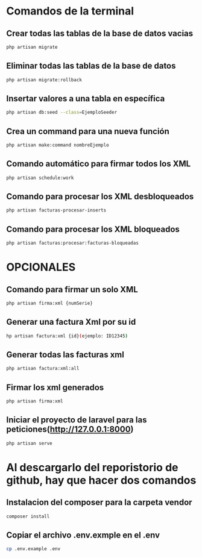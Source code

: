 # Comandos de la terminal 

## Crear todas las tablas de la base de datos vacias

```sh
php artisan migrate
```

## Eliminar todas las tablas de la base de datos

```sh
php artisan migrate:rollback
```

## Insertar valores a una tabla en específica

```sh
php artisan db:seed --class=EjemploSeeder
```

## Crea un command para una nueva función

```sh
php artisan make:command nombreEjemplo
```

## Comando automático para firmar todos los XML

```sh
php artisan schedule:work
```

## Comando para procesar los XML desbloqueados

```sh
php artisan facturas-procesar-inserts
```

## Comando para procesar los XML bloqueados

```sh
php artisan facturas:procesar:facturas-bloqueadas
```


# OPCIONALES

## Comando para firmar un solo XML

```sh
php artisan firma:xml {numSerie}
```

## Generar una factura Xml por su id

```sh
hp artisan factura:xml {id}(ejemplo: ID12345)
```

## Generar todas las facturas xml

```sh
php artisan factura:xml:all
```

## Firmar los xml generados

```sh
php artisan firma:xml
```

## Iniciar el proyecto de laravel para las peticiones(http://127.0.0.1:8000)

```sh
php artisan serve
```

# Al descargarlo del reporistorio de github, hay que hacer dos comandos

## Instalacion del composer para la carpeta vendor

```sh
composer install
```

## Copiar el archivo .env.exmple en el .env

```sh
cp .env.example .env
```